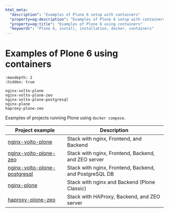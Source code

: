 ```yaml
---
html_meta:
  "description": "Examples of Plone 6 setup with containers"
  "property=og:description": "Examples of Plone 6 setup with containers"
  "property=og:title": "Examples of Plone 6 using containers"
  "keywords": "Plone 6, install, installation, docker, containers"
---
```


# Examples of Plone 6 using containers

```{toctree}
:maxdepth: 2
:hidden: true

nginx-volto-plone
nginx-volto-plone-zeo
nginx-volto-plone-postgresql
nginx-plone
haproxy-plone-zeo
```

Examples of projects running Plone using `docker compose`.

| Project example | Description |
| --- | --- |
| [nginx-volto-plone](nginx-volto-plone) | Stack with nginx, Frontend, and Backend |
| [nginx-volto-plone-zeo](nginx-volto-plone-zeo) | Stack with nginx, Frontend, Backend, and ZEO server |
| [nginx-volto-plone-postgresql](nginx-volto-plone-postgresql) | Stack with nginx, Frontend, Backend, and PostgreSQL DB |
| [nginx-plone](nginx-plone) | Stack with nginx and Backend (Plone Classic) |
| [haproxy-plone-zeo](haproxy-plone-zeo) | Stack with HAProxy, Backend, and ZEO server |
